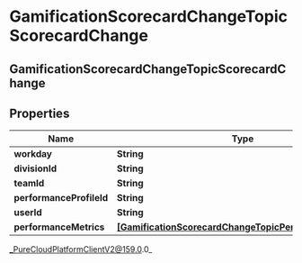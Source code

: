 # GamificationScorecardChangeTopicScorecardChange

## GamificationScorecardChangeTopicScorecardChange

## Properties

|Name | Type | Description | Notes|
|------------ | ------------- | ------------- | -------------|
| **workday** | **String** |  | [optional] |
| **divisionId** | **String** |  | [optional] |
| **teamId** | **String** |  | [optional] |
| **performanceProfileId** | **String** |  | [optional] |
| **userId** | **String** |  | [optional] |
| **performanceMetrics** | [**[GamificationScorecardChangeTopicPerformanceMetric]**](GamificationScorecardChangeTopicPerformanceMetric) |  | [optional] |



_PureCloudPlatformClientV2@159.0.0_
